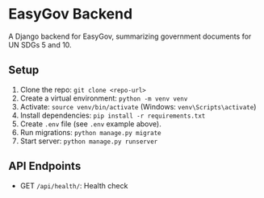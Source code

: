 # EasyGov Backend
A Django backend for EasyGov, summarizing government documents for UN SDGs 5 and 10.

## Setup
1. Clone the repo: `git clone <repo-url>`
2. Create a virtual environment: `python -m venv venv`
3. Activate: `source venv/bin/activate` (Windows: `venv\Scripts\activate`)
4. Install dependencies: `pip install -r requirements.txt`
5. Create `.env` file (see `.env` example above).
6. Run migrations: `python manage.py migrate`
7. Start server: `python manage.py runserver`

## API Endpoints
- GET `/api/health/`: Health check